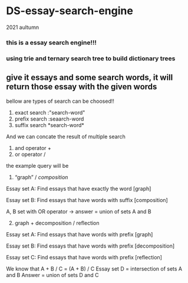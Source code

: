 # DS-essay-search-engine
2021 aultumn

### this is a essay search engine!!!
### using trie and ternary search tree to build dictionary trees


## give it essays and some search words, it will return those essay with the given words

bellow are types of search can be choosed!!
1. exact search :"search-word"
2. prefix search :seaarch-word
3. suffix search \*search-word\*

And we can concate the result of multiple search
1. and operator +
2. or operator /


the example query will be 
1. “graph” / *composition*

Essay set A: Find essays that have exactly the word [graph]

Essay set B: Find essays that have words with suffix [composition]

A, B set with OR operator -> answer = union of sets A and B

2. graph + decomposition / reflection

Essay set A: Find essays that have words with prefix [graph]

Essay set B: Find essays that have words with prefix [decomposition]

Essay set C: Find essays that have words with prefix [reflection]

We know that A + B / C = (A + B) / C
Essay set D = intersection of sets A and B
Answer = union of sets D and C
